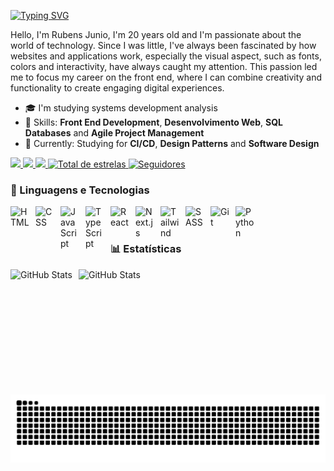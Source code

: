 [![Typing SVG](https://readme-typing-svg.herokuapp.com?font=Doto&size=35&pause=1000&color=00F1F7&width=1000&height=100&lines=I'm+Rubens+Junio;I'm+Software+Engenieer)](https://git.io/typing-svg)

Hello, I'm Rubens Junio, I'm 20 years old and I'm passionate about the world of technology. Since I was little, I've always been fascinated by how websites and applications work, especially the visual aspect, such as fonts, colors and interactivity, have always caught my attention. This passion led me to focus my career on the front end, where I can combine creativity and functionality to create engaging digital experiences.

- 🎓 I'm studying systems development analysis 
- 🥷 Skills: **Front End Development**, **Desenvolvimento Web**, **SQL Databases** and **Agile Project Management** 
- 🤔 Currently: Studying for **CI/CD**, **Design Patterns** and **Software Design**

<p align="left">
    <a href="https://www.instagram.com/rubs.dev/"><img src="https://img.shields.io/badge/Instagram-E4405F?style=for-the-badge&logo=instagram&logoColor=white" target="_blank">
    <a href="https://www.linkedin.com/in/rubens-junio-603979250"><img src="https://img.shields.io/badge/LinkedIn-0077B5?style=for-the-badge&logo=linkedin&logoColor=white" target="_blank">
    <a href="(https://x.com/rubs.dev)"><img src="https://img.shields.io/badge/X-%23000000.svg?style=for-the-badge&logo=X&logoColor=white)" target="_blank">
    <a href="https://github.com/rubensjuniors?tab=repositories&sort=stargazers">
        <img 
            alt="Total de estrelas" 
            title="Total de estrelas GitHub" 
            src="https://custom-icon-badges.demolab.com/github/stars/rubensjuniors?color=55960c&style=for-the-badge&labelColor=488207&logo=star&label=estrelas"
        />
    </a>
    <a href="https://github.com/rubensjuniors?tab=followers">
        <img 
            alt="Seguidores" 
            title="Me siga no GitHub" 
            src="https://custom-icon-badges.demolab.com/github/followers/rubensjuniors?color=236ad3&labelColor=1155ba&style=for-the-badge&logo=github&label=Seguidores&logoColor=white"
        />
    </a>
</p>





### 🤖 Linguagens e Tecnologias

<img 
    align="left" 
    alt="HTML"
    title="HTML" 
    width="30px" 
    style="padding-right: 10px;" 
    src="https://cdn.jsdelivr.net/gh/devicons/devicon@latest/icons/html5/html5-original.svg" 
/>
<img 
    align="left" 
    alt="CSS" 
    title="CSS"
    width="30px" 
    style="padding-right: 10px;" 
    src="https://cdn.jsdelivr.net/gh/devicons/devicon@latest/icons/css3/css3-original.svg" 
/>
<img 
    align="left" 
    alt="JavaScript" 
    title="JavaScript"
    width="30px" 
    style="padding-right: 10px;" 
    src="https://cdn.jsdelivr.net/gh/devicons/devicon@latest/icons/javascript/javascript-original.svg" 
/>
<img 
    align="left" 
    alt="TypeScript"
    title="TypeScript" 
    width="30px" 
    style="padding-right: 10px;" 
    src="https://cdn.jsdelivr.net/gh/devicons/devicon@latest/icons/typescript/typescript-original.svg" 
/>
<img 
    align="left" 
    alt="React"
    title="React" 
    width="30px" 
    style="padding-right: 10px;" 
    src="https://cdn.jsdelivr.net/gh/devicons/devicon@latest/icons/react/react-original.svg" 
/>
<img 
    align="left" 
    alt="Next.js" 
    title="Next.js"
    width="30px" 
    style="padding-right: 10px;" 
    src="https://cdn.jsdelivr.net/gh/devicons/devicon@latest/icons/nextjs/nextjs-original.svg" 
/>
<img 
    align="left" 
    alt="Tailwind" 
    title="Tailwind"
    width="30px" 
    style="padding-right: 10px;" 
    src="https://cdn.jsdelivr.net/gh/devicons/devicon@latest/icons/tailwindcss/tailwindcss-original.svg" 
/>
<img 
    align="left" 
    alt="SASS" 
    title="SASS"
    width="30px" 
    style="padding-right: 10px;" 
    src="https://cdn.jsdelivr.net/gh/devicons/devicon@latest/icons/sass/sass-original.svg" 
/>
<img 
    align="left" 
    alt="Git" 
    title="Git"
    width="30px" 
    style="padding-right: 10px;" 
    src="https://cdn.jsdelivr.net/gh/devicons/devicon@latest/icons/git/git-original.svg" 
/>
<img 
    align="left" 
    alt="Python" 
    title="Python"
    width="30px" 
    style="padding-right: 10px;" 
    src="https://cdn.jsdelivr.net/gh/devicons/devicon@latest/icons/python/python-original.svg" 
/>

<br/>
<br/>

### 📊 Estatísticas

<p>
  <img 
    align="left" 
    alt="GitHub Stats" 
    height="200" 
    style="padding-right: 10px;" 
    src="https://github-readme-stats.vercel.app/api?username=rubensjuniors&show_icons=true&theme=tokyonight&include_all_commits=true&locale=pt-br" 
  />

<img 
      align="left" 
      alt="GitHub Stats" 
      height="200" 
      src="https://github-readme-stats.vercel.app/api/top-langs/?username=rubensjuniors&theme=tokyonight&layout=compact&custom_title=Tecnologias&langs_count=9" 
  />

</p>


![idimetrix's github activity graph](https://raw.githubusercontent.com/idimetrix/idimetrix/output/github-contribution-grid-snake-dark.svg)
